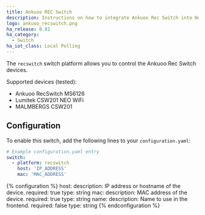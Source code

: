 ```yaml
---
title: Ankuoo REC Switch
description: Instructions on how to integrate Ankuoo Rec Switch into Home Assistant.
logo: ankuoo_recswitch.png
ha_release: 0.81
ha_category:
  - Switch
ha_iot_class: Local Polling
---
```


The `recswitch` switch platform allows you to control the Ankuoo Rec Switch devices.

Supported devices (tested):

- Ankuoo RecSwitch MS6126
- Lumitek CSW201 NEO WiFi
- MALMBERGS CSW201

## Configuration

To enable this switch, add the following lines to your `configuration.yaml`:

```yaml
# Example configuration.yaml entry
switch:
  - platform: recswitch
    host: 'IP_ADDRESS'
    mac: 'MAC_ADDRESS'
```

{% configuration %}
host:
  description: IP address or hostname of the device.
  required: true
  type: string
mac:
  description: MAC address of the device.
  required: true
  type: string
name:
  description: Name to use in the frontend.
  required: false
  type: string
{% endconfiguration %}
